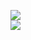 [![](https://img.shields.io/badge/Made%20With-Github%20Spray-lightgrey.svg?style=for-the-badge&logo=github)](https://github.com/Annihil/github-spray#6000)  
[![](https://i.imgur.com/2DrTn0Z.gif)](https://github.com/Annihil/github-spray)